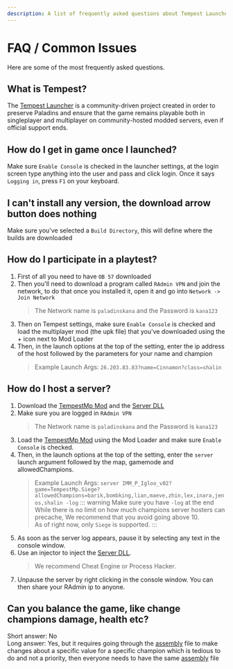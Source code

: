 ```yaml
---
description: A list of frequently asked questions about Tempest Launcher, including troubleshooting tips and guides for multiplayer.
---
```


# FAQ / Common Issues

Here are some of the most frequently asked questions.

## What is Tempest?

The [Tempest Launcher](/tempest/introduction) is a community-driven project created in order to preserve Paladins and ensure that the game remains playable both in singleplayer and multiplayer on community-hosted modded servers, even if official support ends.

## How do I get in game once I launched?

Make sure `Enable Console` is checked in the launcher settings, at the login screen type anything into the user and pass and click login. Once it says `Logging in`, press `F1` on your keyboard.

## I can't install any version, the download arrow button does nothing

Make sure you've selected a `Build Directory`, this will define where the builds are downloaded

## How do I participate in a playtest?

1. First of all you need to have `OB 57` downloaded<br>
2. Then you'll need to download a program called `RAdmin VPN` and join the network, to do that once you installed it, open it and go into `Network -> Join Network`
   > The Network name is `paladinskana` and the Password is `kana123`
3. Then on Tempest settings, make sure `Enable Console` is checked and load the multiplayer mod (the upk file) that you've downloaded using the + icon next to Mod Loader
4. Then, in the launch options at the top of the setting, enter the ip address of the host followed by the parameters for your name and champion
   > Example Launch Args: `26.203.83.83?name=Cinnamon?class=shalin`

## How do I host a server?

1. Download the [TempestMp Mod](https://cdn.discordapp.com/attachments/1377178319107129344/1387080142697922710/TempestMp.upk?ex=6865450c&is=6863f38c&hm=61ad36d83ad351f2ddd6fa0450176064bee3632a21dba4866702b0ddf0c52b86&) and the [Server DLL](https://cdn.discordapp.com/attachments/1377178319107129344/1386381265867112680/TempestMod57.dll?ex=6864b46b&is=686362eb&hm=b6cc7ae8e8f21e9e4ef099184fd087549a7640725913dd2419f31f4114bfc313&)
2. Make sure you are logged in `RAdmin VPN`
   > The Network name is `paladinskana` and the Password is `kana123`
3. Load the [TempestMp Mod](https://cdn.discordapp.com/attachments/1377178319107129344/1387080142697922710/TempestMp.upk?ex=6865450c&is=6863f38c&hm=61ad36d83ad351f2ddd6fa0450176064bee3632a21dba4866702b0ddf0c52b86&) using the Mod Loader and make sure `Enable Console` is checked.
4. Then, in the launch options at the top of the setting, enter the `server` launch argument followed by the map, gamemode and allowedChampions.
   > Example Launch Args: `server IMM_P_Igloo_v02?game=TempestMp.Siege?allowedChampions=barik,bombking,lian,maeve,zhin,lex,inara,jenos,shalin -log`
   > ::: warning
   > Make sure you have `-log` at the end<br>
   > While there is no limit on how much champions server hosters can precache, We recommend that you avoid going above 10.<br>
   > As of right now, only `Siege` is supported.
   > :::
5. As soon as the server log appears, pause it by selecting any text in the console window.
6. Use an injector to inject the [Server DLL](https://cdn.discordapp.com/attachments/1377178319107129344/1386381265867112680/TempestMod57.dll?ex=6864b46b&is=686362eb&hm=b6cc7ae8e8f21e9e4ef099184fd087549a7640725913dd2419f31f4114bfc313&).
   > We recommend Cheat Engine or Process Hacker.
7. Unpause the server by right clicking in the console window. You can then share your RAdmin ip to anyone.

## Can you balance the game, like change champions damage, health etc?

Short answer: No<br>
Long answer: Yes, but it requires going through the [assembly](/marshal/files/assembly) file to make changes about a specific value for a specific champion which is tedious to do and not a priority, then everyone needs to have the same [assembly](/marshal/files/assembly) file
